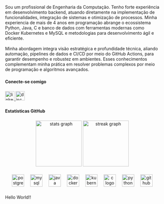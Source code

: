 <p align="left">Sou um profissional de Engenharia da Computação. Tenho forte experiência em desenvolvimento backend, atuando diretamente na implementação de funcionalidades, integração de sistemas e otimização de processos. Minha experiencia de mais de 4 anos em programação abrange o ecossistema Python, Java, C e banco de dados com ferramentas modernas como Docker Kubernetes e MySQL e metodologias para desenvolvimento ágil e eficiente.<br><br>Minha abordagem integra visão estratégica e profundidade técnica, aliando automação, pipelines de dados e CI/CD por meio do GitHub Actions, para garantir desempenho e robustez em ambientes. Esses conhecimentos complementam minha prática em resolver problemas complexos por meio de programação e algoritmos avançados.</p>

###

<h4 align="left">Conecte-se comigo</h4>

###

<div align="left">
  <a href="https://www.linkedin.com/in/julio-fonseca-pfs/" target="_blank">
    <img src="https://img.shields.io/static/v1?message=LinkedIn&logo=linkedin&label=&color=191724&logoColor=white&labelColor=&style=for-the-badge" height="30" alt="linkedin logo"  />
  </a>
  <a href="https://discord.gg/6WEuJkuW" target="_blank">
    <img src="https://img.shields.io/static/v1?message=Discord&logo=discord&label=&color=191724&logoColor=white&labelColor=&style=for-the-badge" height="30" alt="discord logo"  />
  </a>
</div>

###

<h4 align="left">Estatísticas GitHub</h4>

###

<div align="center">
  <img src="https://github-readme-stats.vercel.app/api?username=JuulioFonseca&hide_title=true&hide_rank=false&show_icons=true&include_all_commits=true&count_private=true&disable_animations=false&theme=apprentice&locale=en&hide_border=true&order=1" height="150" alt="stats graph"  />
  <img src="https://streak-stats.demolab.com?user=JuulioFonseca&locale=pt-br&mode=daily&theme=apprentice&hide_border=false&border_radius=5&order=3" height="150" alt="streak graph"  />
</div>

###

<div align="center">
  <img src="https://skillicons.dev/icons?i=postgres" height="40" alt="postgresql logo"  />
  <img width="12" />
  <img src="https://skillicons.dev/icons?i=mysql" height="40" alt="mysql logo"  />
  <img width="12" />
  <img src="https://skillicons.dev/icons?i=java" height="40" alt="java logo"  />
  <img width="12" />
  <img src="https://skillicons.dev/icons?i=docker" height="40" alt="docker logo"  />
  <img width="12" />
  <img src="https://skillicons.dev/icons?i=kubernetes" height="40" alt="kubernetes logo"  />
  <img width="12" />
  <img src="https://skillicons.dev/icons?i=c" height="40" alt="c logo"  />
  <img width="12" />
  <img src="https://skillicons.dev/icons?i=py" height="40" alt="python logo"  />
  <img width="12" />
  <img src="https://skillicons.dev/icons?i=github" height="40" alt="github logo"  />
</div>

###

<p align="left">Hello World!!</p>

###
